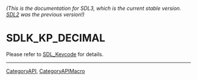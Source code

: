 ###### (This is the documentation for SDL3, which is the current stable version. [SDL2](https://wiki.libsdl.org/SDL2/) was the previous version!)
# SDLK_KP_DECIMAL

Please refer to [SDL_Keycode](SDL_Keycode) for details.

----
[CategoryAPI](CategoryAPI), [CategoryAPIMacro](CategoryAPIMacro)

